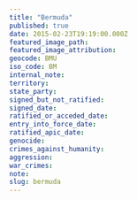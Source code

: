 ```yaml
---
title: "Bermuda"
published: true
date: 2015-02-23T19:19:00.000Z
featured_image_path:
featured_image_attribution:
geocode: BMU
iso_code: BM
internal_note:
territory:
state_party:
signed_but_not_ratified:
signed_date:
ratified_or_acceded_date:
entry_into_force_date:
ratified_apic_date:
genocide:
crimes_against_humanity:
aggression:
war_crimes:
note:
slug: bermuda
---
```

